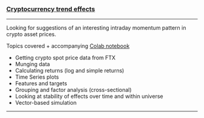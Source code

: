 ### [Cryptocurrency trend effects](https://robotwealth.com/courses/trade-like-a-quant-bootcamp/lessons/5-research-mindset-and-data-analysis-techniques/topic/research-example-2-cryptocurrency-trend-effects/)

---

Looking for suggestions of an interesting intraday momentum pattern in crypto asset prices.

Topics covered + accompanying [Colab notebook](https://colab.research.google.com/drive/1It6dZgHI1GQKVrqCm62LbYYzY-zEIW4P?usp=sharing)
- Getting crypto spot price data from FTX
- Munging data
- Calculating returns (log and simple returns)
- Time Series plots
- Features and targets
- Grouping and factor analysis (cross-sectional)
- Looking at stability of effects over time and within universe
- Vector-based simulation

---
